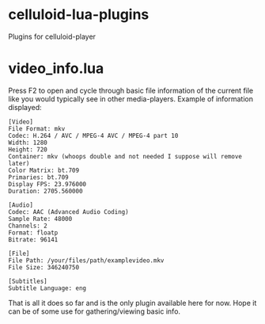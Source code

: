 # celluloid-lua-plugins
Plugins for celluloid-player

# video_info.lua
Press F2 to open and cycle through basic file information of the current file like you would typically see in other media-players.
Example of information displayed:
```
[Video]
File Format: mkv
Codec: H.264 / AVC / MPEG-4 AVC / MPEG-4 part 10
Width: 1280
Height: 720
Container: mkv (whoops double and not needed I suppose will remove later)
Color Matrix: bt.709
Primaries: bt.709
Display FPS: 23.976000
Duration: 2705.560000
```
```
[Audio]
Codec: AAC (Advanced Audio Coding)
Sample Rate: 48000
Channels: 2
Format: floatp
Bitrate: 96141
```
```
[File]
File Path: /your/files/path/examplevideo.mkv
File Size: 346240750
```
```
[Subtitles]
Subtitle Language: eng
```

That is all it does so far and is the only plugin available here for now. Hope it can be of some use for gathering/viewing basic info.



